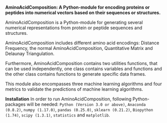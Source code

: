 **AminoAcidComposition: A Python-module for encoding proteins or peptides into numerical vectors based on their sequences or structures.**

AminoAcidComposition is a Python-module for generating several numerical representations from protein or peptide sequences and structures. 

AminoAcidComposition includes different amino acid encodings: Distance Frequency, the normal AminoAcidComposition, Quantitative Matrix and Delaunay Triangulation. 

Furthermore, AminoAcidComposition contains two utilities functions, that can be used independently, one class contains variables and functions and the other class contains functions to generate specific data frames. 

This module also encompasses three machine learning algorithms and four metrics to validate the predictions of machine learning algorithms.


**Installation**
In order to run AminoAcidComposition, following Python-packages will be needed:
`Python (Version 3.0 or above)`, `Anaconda (0.8.2)`, `numpy (1.17.0)`, `pandas (0.25.0)`, `sklearn (0.21.2)`,
 `Biopython (1.74)`, `scipy (1.3.1)`, `statistics` and `matplotlib`.